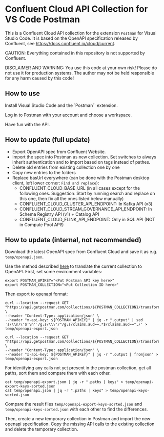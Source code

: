 # Confluent Cloud API Collection for VS Code Postman

This is a Confluent Cloud API collection for the extension `Postman` for Visual Studio Code.
It is based on the OpenAPI specification released by Confluent, see https://docs.confluent.io/cloud/current.

CAUTION: Everything contained in this repository is not supported by Confluent.

DISCLAIMER AND WARNING: You use this code at your own risk! Please do not use it for production systems. The author may not be held responsible for any harm caused by this code!

## How to use
Install Visual Studio Code and the `Postman`` extension.

Log in to Postman with your account and choose a workspace.

Have fun with the API.

## How to update (full update)

* Export OpenAPI spec from Confluent Website.
* Import the spec into Postman as new collection. Set switches to always inherit authentication and to import based on tags instead of pathes.
* Delete old entries from existing collection one by one
* Copy new entries to the folders
* Replace basUrl everywhere (can be done with the Postman desktop client, left lower corner: `Find and replace`):
  * CONFLUENT_CLOUD_BASE_URL (in all cases except for the following ones. Suggestion: Start by running search and replace on this one, then fix all the ones listed below manually)
  * CONFLUENT_CLOUD_CLUSTER_API_ENDPOINT: In Kafka API (v3)
  * CONFLUENT_CLOUD_STREAM_GOVERNANCE_API_ENDPOINT: In Schema Registry API (v1) + Catalog API
  * CONFLUENT_CLOUD_FLINK_API_ENDPOINT: Only in SQL API (NOT in Compute Pool API!)

## How to update (internal, not recommended)

Download the latest OpenAPI spec from Confluent Cloud and save it as e.g. `temp/openapi.json`.

Use the method described [here](https://blog.postman.com/creating-an-openapi-definition-from-a-collection-with-the-postman-api) to translate the current collection to OpenAPI.
First, set some environment variables:

```shell
export POSTMAN_APIKEY="<Put Postman API key here>"
export POSTMAN_COLLECTION="<Put Collection ID here>"
```

Then export to openapi format:

```shell
curl --location --request GET "https://api.getpostman.com/collections/${POSTMAN_COLLECTION}/transformations" \
--header "Content-Type: application/json" \
--header "x-api-key: ${POSTMAN_APIKEY}" | jq -r ".output" | sed 's/\\n/\'$'\n''/g;s/\\\"/"/g;s/claims.aud==.*$/claims.aud==",/' > temp/openapi-export.json
```

```shell
curl --location --request GET "https://api.getpostman.com/collections/${POSTMAN_COLLECTION}/transformations" \
--header "Content-Type: application/json" \
--header "x-api-key: ${POSTMAN_APIKEY}" | jq -r ".output | fromjson" > temp/openapi-export.json
```

For identifying any calls not yet present in the postman collection, get all paths, sort them and compare them with each other.

```shell
cat temp/openapi-export.json | jq -r ".paths | keys" > temp/openapi-export-keys-sorted.json
cat temp/openapi.json | jq -r ".paths | keys" > temp/openapi-keys-sorted.json
```

Compare the result files `temp/openapi-export-keys-sorted.json` and `temp/openapi-keys-sorted.json` with each other to find the differences.

Then, create a new temporary collection in Postman and import the new openapi specification. Copy the missing API calls to the existing collection and delete the temporary collection.

